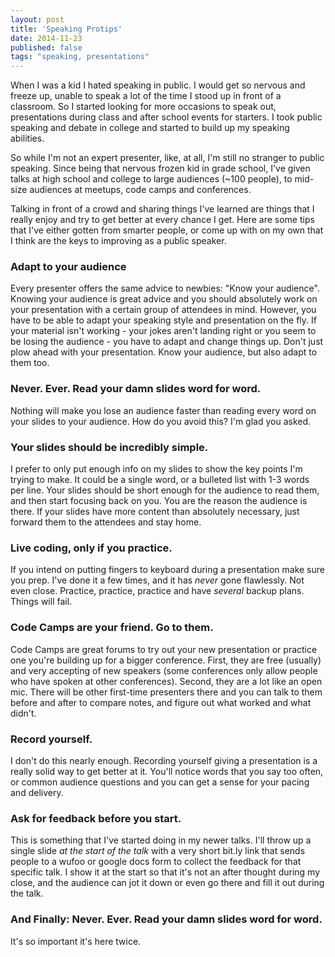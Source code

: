 ```yaml
---
layout: post
title: 'Speaking Protips'
date: 2014-11-23
published: false
tags: "speaking, presentations"
---
```


When I was a kid I hated speaking in public. I would get so nervous and freeze up, unable to speak a lot of the time I stood up in front of a classroom. So I started looking for more occasions to speak out, presentations during class and after school events for starters. I took public speaking and debate in college and started to build up my speaking abilities.

So while I'm not an expert presenter, like, at all, I'm still no stranger to public speaking. Since being that nervous frozen kid in grade school, I've given talks at high school and college to large audiences (~100 people), to mid-size audiences at meetups, code camps and conferences.

Talking in front of a crowd and sharing things I've learned are things that I really enjoy and try to get better at every chance I get. Here are some tips that I've either gotten from smarter people, or come up with on my own that I think are the keys to improving as a public speaker.

### Adapt to your audience
Every presenter offers the same advice to newbies: "Know your audience". Knowing your audience is great advice and you should absolutely work on your presentation with a certain group of attendees in mind. However, you have to be able to adapt your speaking style and presentation on the fly. If your material isn't working - your jokes aren't landing right or you seem to be losing the audience - you have to adapt and change things up. Don't just plow ahead with your presentation. Know your audience, but also adapt to them too.

### Never. Ever. Read your damn slides word for word.
Nothing will make you lose an audience faster than reading every word on your slides to your audience. How do you avoid this? I'm glad you asked.

### Your slides should be incredibly simple.
I prefer to only put enough info on my slides to show the key points I'm trying to make. It could be a single word, or a bulleted list with 1-3 words per line. Your slides should be short enough for the audience to read them, and then start focusing back on you. You are the reason the audience is there. If your slides have more content than absolutely necessary, just forward them to the attendees and stay home.

### Live coding, only if you practice.
If you intend on putting fingers to keyboard during a presentation make sure you prep. I've done it a few times, and it has *never* gone flawlessly. Not even close. Practice, practice, practice and have _several_ backup plans. Things will fail.

### Code Camps are your friend. Go to them.
Code Camps are great forums to try out your new presentation or practice one you're building up for a bigger conference. First, they are free (usually) and very accepting of new speakers (some conferences only allow people who have spoken at other conferences). Second, they are a lot like an open mic. There will be other first-time presenters there and you can talk to them before and after to compare notes, and figure out what worked and what didn't.

### Record yourself.
I don't do this nearly enough. Recording yourself giving a presentation is a really solid way to get better at it. You'll notice words that you say too often, or common audience questions and you can get a sense for your pacing and delivery.

### Ask for feedback before you start.
This is something that I've started doing in my newer talks. I'll throw up a single slide *at the start of the talk* with a very short bit.ly link that sends people to a wufoo or google docs form to collect the feedback for that specific talk. I show it at the start so that it's not an after thought during my close, and the audience can jot it down or even go there and fill it out during the talk.

### And Finally: Never. Ever. Read your damn slides word for word.
It's so important it's here twice.
